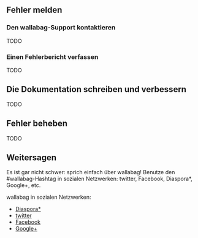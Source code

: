 ## Fehler melden
### Den wallabag-Support kontaktieren
TODO
### Einen Fehlerbericht verfassen
TODO
## Die Dokumentation schreiben und verbessern
TODO
## Fehler beheben
TODO
## Weitersagen
Es ist gar nicht schwer: sprich einfach über wallabag! Benutze den #wallabag-Hashtag in sozialen Netzwerken: twitter, Facebook, Diaspora*, Google+, etc.

wallabag in sozialen Netzwerken: 
* [Diaspora*](https://framasphere.org/people/2335ff202f920132196e2a0000053625)
* [twitter](https:/twitter.com/wallabagapp)
* [Facebook](https://www.facebook.com/wallabag)
* [Google+](https://plus.google.com/+WallabagOrg/)
